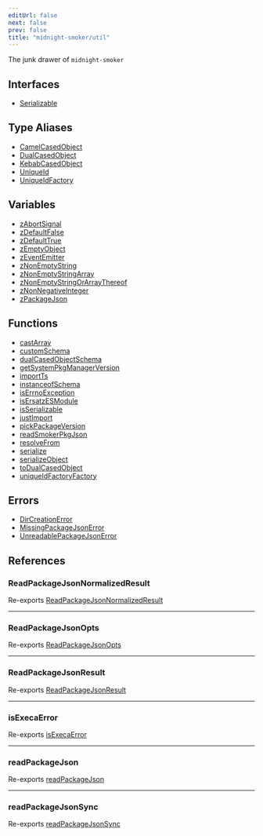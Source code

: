 ```yaml
---
editUrl: false
next: false
prev: false
title: "midnight-smoker/util"
---
```


The junk drawer of `midnight-smoker`

## Interfaces

- [Serializable](/api/midnight-smoker/midnight-smoker/util/interfaces/serializable/)

## Type Aliases

- [CamelCasedObject](/api/midnight-smoker/midnight-smoker/util/type-aliases/camelcasedobject/)
- [DualCasedObject](/api/midnight-smoker/midnight-smoker/util/type-aliases/dualcasedobject/)
- [KebabCasedObject](/api/midnight-smoker/midnight-smoker/util/type-aliases/kebabcasedobject/)
- [UniqueId](/api/midnight-smoker/midnight-smoker/util/type-aliases/uniqueid/)
- [UniqueIdFactory](/api/midnight-smoker/midnight-smoker/util/type-aliases/uniqueidfactory/)

## Variables

- [zAbortSignal](/api/midnight-smoker/midnight-smoker/util/variables/zabortsignal/)
- [zDefaultFalse](/api/midnight-smoker/midnight-smoker/util/variables/zdefaultfalse/)
- [zDefaultTrue](/api/midnight-smoker/midnight-smoker/util/variables/zdefaulttrue/)
- [zEmptyObject](/api/midnight-smoker/midnight-smoker/util/variables/zemptyobject/)
- [zEventEmitter](/api/midnight-smoker/midnight-smoker/util/variables/zeventemitter/)
- [zNonEmptyString](/api/midnight-smoker/midnight-smoker/util/variables/znonemptystring/)
- [zNonEmptyStringArray](/api/midnight-smoker/midnight-smoker/util/variables/znonemptystringarray/)
- [zNonEmptyStringOrArrayThereof](/api/midnight-smoker/midnight-smoker/util/variables/znonemptystringorarraythereof/)
- [zNonNegativeInteger](/api/midnight-smoker/midnight-smoker/util/variables/znonnegativeinteger/)
- [zPackageJson](/api/midnight-smoker/midnight-smoker/util/variables/zpackagejson/)

## Functions

- [castArray](/api/midnight-smoker/midnight-smoker/util/functions/castarray/)
- [customSchema](/api/midnight-smoker/midnight-smoker/util/functions/customschema/)
- [dualCasedObjectSchema](/api/midnight-smoker/midnight-smoker/util/functions/dualcasedobjectschema/)
- [getSystemPkgManagerVersion](/api/midnight-smoker/midnight-smoker/util/functions/getsystempkgmanagerversion/)
- [importTs](/api/midnight-smoker/midnight-smoker/util/functions/importts/)
- [instanceofSchema](/api/midnight-smoker/midnight-smoker/util/functions/instanceofschema/)
- [isErrnoException](/api/midnight-smoker/midnight-smoker/util/functions/iserrnoexception/)
- [isErsatzESModule](/api/midnight-smoker/midnight-smoker/util/functions/isersatzesmodule/)
- [isSerializable](/api/midnight-smoker/midnight-smoker/util/functions/isserializable/)
- [justImport](/api/midnight-smoker/midnight-smoker/util/functions/justimport/)
- [pickPackageVersion](/api/midnight-smoker/midnight-smoker/util/functions/pickpackageversion/)
- [readSmokerPkgJson](/api/midnight-smoker/midnight-smoker/util/functions/readsmokerpkgjson/)
- [resolveFrom](/api/midnight-smoker/midnight-smoker/util/functions/resolvefrom/)
- [serialize](/api/midnight-smoker/midnight-smoker/util/functions/serialize/)
- [serializeObject](/api/midnight-smoker/midnight-smoker/util/functions/serializeobject/)
- [toDualCasedObject](/api/midnight-smoker/midnight-smoker/util/functions/todualcasedobject/)
- [uniqueIdFactoryFactory](/api/midnight-smoker/midnight-smoker/util/functions/uniqueidfactoryfactory/)

## Errors

- [DirCreationError](/api/midnight-smoker/midnight-smoker/util/classes/dircreationerror/)
- [MissingPackageJsonError](/api/midnight-smoker/midnight-smoker/util/classes/missingpackagejsonerror/)
- [UnreadablePackageJsonError](/api/midnight-smoker/midnight-smoker/util/classes/unreadablepackagejsonerror/)

## References

### ReadPackageJsonNormalizedResult

Re-exports [ReadPackageJsonNormalizedResult](/api/midnight-smoker/midnight-smoker/plugin/helpers/type-aliases/readpackagejsonnormalizedresult/)

***

### ReadPackageJsonOpts

Re-exports [ReadPackageJsonOpts](/api/midnight-smoker/midnight-smoker/plugin/helpers/interfaces/readpackagejsonopts/)

***

### ReadPackageJsonResult

Re-exports [ReadPackageJsonResult](/api/midnight-smoker/midnight-smoker/plugin/helpers/type-aliases/readpackagejsonresult/)

***

### isExecaError

Re-exports [isExecaError](/api/midnight-smoker/midnight-smoker/plugin/helpers/functions/isexecaerror/)

***

### readPackageJson

Re-exports [readPackageJson](/api/midnight-smoker/midnight-smoker/plugin/helpers/functions/readpackagejson/)

***

### readPackageJsonSync

Re-exports [readPackageJsonSync](/api/midnight-smoker/midnight-smoker/plugin/helpers/functions/readpackagejsonsync/)
